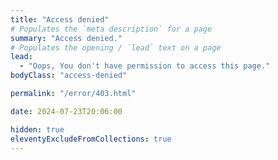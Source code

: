 ```yaml
---
title: "Access denied"
# Populates the `meta description` for a page
summary: "Access denied."
# Populates the opening / `lead` text on a page
lead:
  - "Oops, You don't have permission to access this page."
bodyClass: "access-denied"

permalink: "/error/403.html"

date: 2024-07-23T20:06:00

hidden: true
eleventyExcludeFromCollections: true
---
```

